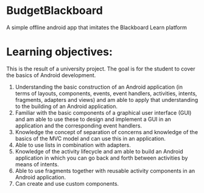 # BudgetBlackboard
A simple offline android app that imitates the Blackboard Learn platform

# Learning objectives:
This is the result of a university project. The goal is for the student to cover the basics of Android development.

1. Understanding the basic construction of an Android application (in terms of layouts, components, events, event handlers, activities, intents, fragments, adapters and views) and am able to apply that understanding to the building of an Android application.
2. Familiar with the basic components of a graphical user interface (GUI) and am able to use these to design and implement a GUI in an application and the corresponding event handlers. 
3. Knowledge the concept of separation of concerns and knowledge of the basics of the MVC model and can use this in an application. 
4. Able to use lists in combination with adapters. 
5. Knowledge of the activity lifecycle and am able to build an Android application in which you can go back and forth between activities by means of intents. 
6. Able to use fragments together with reusable activity components in an Android application. 
7. Can create and use custom components.
